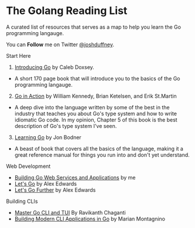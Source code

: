 # The Golang Reading List

A curated list of resources that serves as a map to help you learn the Go programming langauge.

You can **Follow** me on Twitter [@joshduffney](https://twitter.com/joshduffney).

Start Here
1. [Introducing Go](https://www.oreilly.com/library/view/introducing-go/9781491941997/) by Caleb Doxsey.
  - A short 170 page book that will introduce you to the basics of the Go programming langauge.
2. [Go in Action](https://www.manning.com/books/go-in-action-second-edition) by William Kennedy, Brian Ketelsen, and Erik St.Martin
  - A deep dive into the language written by some of the best in the industry that teaches you about Go's type system and how to write idiomatic Go code. In my opinion, Chapter 5 of this book is the best description of Go's type system I've seen.
3. [Learning Go](https://www.oreilly.com/library/view/learning-go/9781492077206/) by Jon Bodner
  - A beast of book that covers all the basics of the language, making it a great reference manual for things you run into and don't yet understand.

Web Development
- [Building Go Web Services and Applications](https://app.pluralsight.com/library/courses/go-building-web-services-applications) by me
- [Let's Go](https://lets-go.alexedwards.net/) by Alex Edwards
- [Let's Go Further](https://lets-go-further.alexedwards.net/) by Alex Edwards 

Building CLIs
- [Master Go CLI and TUI](https://leanpub.com/go-cli-tui) By Ravikanth Chaganti
- [Building Modern CLI Applications in Go](https://www.packtpub.com/product/building-modern-cli-applications-in-go) by Marian Montagnino
